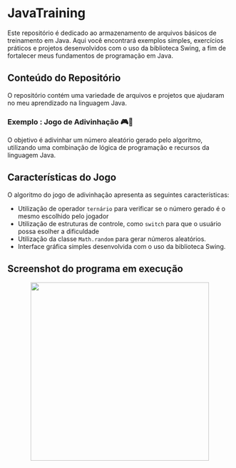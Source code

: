 # JavaTraining

Este repositório é dedicado ao armazenamento de arquivos básicos de treinamento em Java. Aqui você encontrará exemplos simples, exercícios práticos e projetos desenvolvidos com o uso da biblioteca Swing, a fim de fortalecer meus fundamentos de programação em Java.

## Conteúdo do Repositório

O repositório contém uma variedade de arquivos e projetos que ajudaram no meu aprendizado na linguagem Java.

### Exemplo : Jogo de Adivinhação 🎮🔢

 O objetivo é adivinhar um número aleatório gerado pelo algoritmo, utilizando uma combinação de lógica de programação e recursos da linguagem Java.

## Características do Jogo

O algoritmo do jogo de adivinhação apresenta as seguintes características:

- Utilização de operador `ternário` para verificar se o número gerado é o mesmo escolhido pelo jogador
- Utilização de estruturas de controle, como `switch` para que o usuário possa esolher a dificuldade
- Utilização da classe `Math.random` para gerar números aleatórios.
- Interface gráfica simples desenvolvida com o uso da biblioteca Swing.

## Screenshot do programa em execução

<p align="center">
  <img width = "400px "src="https://github.com/KrodrigoDev/JavaTraining/assets/126525471/d2297c6a-a982-4061-b8de-0f6961b68ced">
</p>



